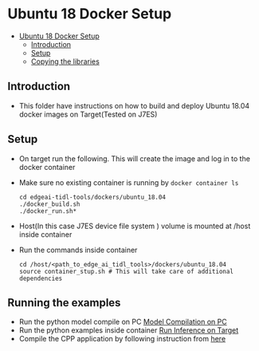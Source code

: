# Ubuntu 18 Docker Setup
- [Ubuntu 18 Docker Setup](#u18-docker-setups)
  - [Introduction](#introduction)
  - [Setup](#setup)
  - [Copying the libraries](#copying-the-libraries)



## Introduction

   - This folder have instructions on how to build and deploy Ubuntu 18.04 docker images on Target(Tested on J7ES) 
      

## Setup
- On target run the following. This will create the image and log in to the docker container
- Make sure no existing container is running by ``` docker container ls ```
  ```
  cd edgeai-tidl-tools/dockers/ubuntu_18.04
  ./docker_build.sh
  ./docker_run.sh*
  ```
- Host(In this case J7ES device file system ) volume is mounted at /host inside container
- Run the commands inside container   

  ```
  cd /host/<path_to_edge_ai_tidl_tools>/dockers/ubuntu_18.04
  source container_stup.sh # This will take care of additional dependencies 
  ```

## Running the examples
- Run the python model compile on PC  [Model Compilation on PC](../../examples/osrt_cpp/README.md#model-compilation-on-pc)
- Run the python examples inside container  [Run Inference on Target](../../examples/osrt_cpp/README.md#model-compilation-on-pc)
- Compile the CPP application by following instruction from [here](../../examples/osrt_cpp/README.md#setup)
